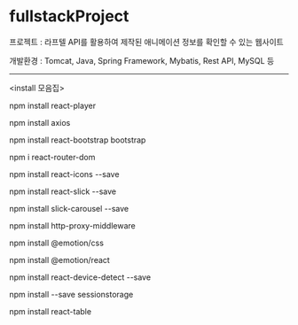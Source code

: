 # fullstackProject

프로젝트 : 라프텔 API를 활용하여 제작된 애니메이션 정보를 확인할 수 있는 웹사이트

개발환경 : Tomcat, Java, Spring Framework, Mybatis, Rest API, MySQL 등

-------------------------------------------------------------------------------

<install 모음집>
  
npm install react-player

npm install axios

npm install react-bootstrap bootstrap

npm i react-router-dom

npm install react-icons --save 

npm install react-slick --save

npm install slick-carousel --save

npm install http-proxy-middleware

npm install @emotion/css

npm install @emotion/react

npm install react-device-detect --save

npm install --save sessionstorage

npm install react-table

